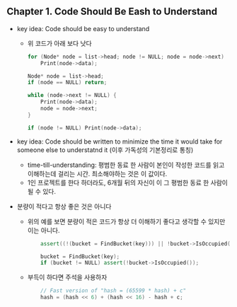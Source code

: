 ## Chapter 1. Code Should Be Eash to Understand

- key idea: Code should be easy to understand

  - 위 코드가 아래 보다 낫다
    ```cpp
    for (Node* node = list->head; node != NULL; node = node->next)
        Print(node->data);
    ```

    ```cpp
    Node* node = list->head;
    if (node == NULL) return;
    
    while (node->next != NULL) {
        Print(node->data);
        node = node->next;
    }
    
    if (node != NULL) Print(node->data);
    ```

- key idea: Code should be written to minimize the time it would take for someone else to understatnd it (이후 가독성의 기본정리로 통칭)
  - time-till-understanding: 평범한 동료 한 사람이 본인이 작성한 코드를 읽고 이해하는데 걸리는 시간. 최소해야하는 것은 이 값이다. 
  - 1인 프로젝트를 한다 하더라도, 6개월 뒤의 자신이 이 그 평범한 동료 한 사람이 될 수 있다. 

- 분량이 적다고 항상 좋은 것은 아니다
  - 위의 예를 보면 분량이 적은 코드가 항상 더 이해하기 좋다고 생각할 수 있지만 이는 아니다.
    ```cpp
        assert((!(bucket = FindBucket(key))) || !bucket->IsOccupied());
    ```
    
    ```cpp
        bucket = FindBucket(key);
        if (bucket != NULL) assert(!bucket->IsOccupied());
    ```

  - 부득이 하다면 주석을 사용하자
    ```cpp
        // Fast version of "hash = (65599 * hash) + c"
        hash = (hash << 6) + (hash << 16) - hash + c;
    ```



  


  
